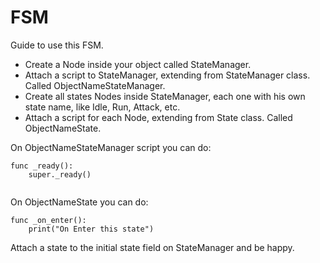 # FSM
Guide to use this FSM.

- Create a Node inside your object called StateManager.
- Attach a script to StateManager, extending from StateManager class. Called ObjectNameStateManager.
- Create all states Nodes inside StateManager, each one with his own state name, like Idle, Run, Attack, etc.
- Attach a script for each Node, extending from State class. Called ObjectNameState.

On ObjectNameStateManager script you can do:
```
func _ready():
	super._ready()
	
```

On ObjectNameState you can do:
```
func _on_enter():
	print("On Enter this state")
```

Attach a state to the initial state field on StateManager and be happy.
